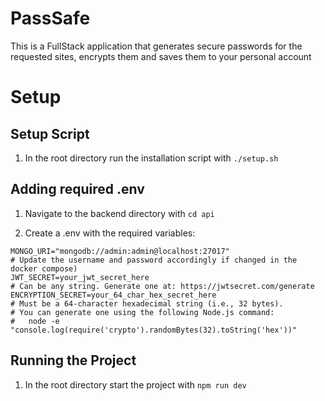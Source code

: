 # PassSafe

This is a FullStack application that generates secure passwords for the requested sites, encrypts them and saves them to your personal account

# Setup

## Setup Script

1. In the root directory run the installation script with `./setup.sh`

## Adding required .env

1. Navigate to the backend directory with `cd api`

2. Create a .env with the required variables:

```
MONGO_URI="mongodb://admin:admin@localhost:27017"
# Update the username and password accordingly if changed in the docker compose)
JWT_SECRET=your_jwt_secret_here
# Can be any string. Generate one at: https://jwtsecret.com/generate
ENCRYPTION_SECRET=your_64_char_hex_secret_here
# Must be a 64-character hexadecimal string (i.e., 32 bytes).
# You can generate one using the following Node.js command:
#   node -e "console.log(require('crypto').randomBytes(32).toString('hex'))"
```

## Running the Project

1. In the root directory start the project with `npm run dev`

